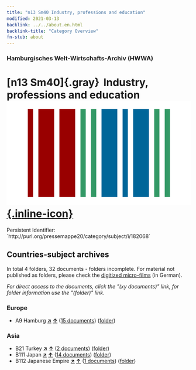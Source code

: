 ```yaml
---
title: "n13 Sm40 Industry, professions and education"
modified: 2021-03-13
backlink: ../../about.en.html
backlink-title: "Category Overview"
fn-stub: about
---
```


### Hamburgisches Welt-Wirtschafts-Archiv (HWWA)

# [n13 Sm40]{.gray}&#8201; Industry, professions and education &#160; [![Wikidata](/images/Wikidata-logo.svg "Wikidata"){.inline-icon}](http://www.wikidata.org/entity/Q104710651)

<div class="hint">Persistent Identifier: `http://purl.org/pressemappe20/category/subject/i/182068`</div>







## Countries-subject archives





In total 4 folders, 32 documents - folders incomplete.
For material not published as folders, please check the [digitized micro-films](/film/h1_sh.de.html) (in German).

_For direct access to the documents, click the "(xy documents)" link, for folder information use the "(folder)" link._



### Europe

- A9 Hamburg [**&nearr;**](../../../geo/i/140905/about.en.html "Hamburg (all folders)") [**&uarr;**](../../../geo/about.en.html#A9 "Country category system") (<a href="https://pm20.zbw.eu/iiifview/folder/sh/140905,182068" title="about: Hamburg : Industry, professions and education" target="_blank">15 documents</a>) ([folder](../../../../folder/sh/1409xx/140905/1820xx/182068/about.en.html))

### Asia

- B21 Turkey [**&nearr;**](../../../geo/i/141111/about.en.html "Turkey (all folders)") [**&uarr;**](../../../geo/about.en.html#B21 "Country category system") (<a href="https://pm20.zbw.eu/iiifview/folder/sh/141111,182068" title="about: Turkey : Industry, professions and education" target="_blank">2 documents</a>) ([folder](../../../../folder/sh/1411xx/141111/1820xx/182068/about.en.html))
- B111 Japan [**&nearr;**](../../../geo/i/141272/about.en.html "Japan (all folders)") [**&uarr;**](../../../geo/about.en.html#B111 "Country category system") (<a href="https://pm20.zbw.eu/iiifview/folder/sh/141272,182068" title="about: Japan : Industry, professions and education" target="_blank">14 documents</a>) ([folder](../../../../folder/sh/1412xx/141272/1820xx/182068/about.en.html))
- B112 Japanese Empire [**&nearr;**](../../../geo/i/141273/about.en.html "Japanese Empire (all folders)") [**&uarr;**](../../../geo/about.en.html#B112 "Country category system") (<a href="https://pm20.zbw.eu/iiifview/folder/sh/141273,182068" title="about: Japanese Empire : Industry, professions and education" target="_blank">1 documents</a>) ([folder](../../../../folder/sh/1412xx/141273/1820xx/182068/about.en.html))








